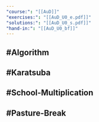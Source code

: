 ```yaml
---
"course:": "[[AuD]]"
"exercises:": "[[AuD_U0_e.pdf]]"
"solutions:": "[[AuD_U0_s.pdf]]"
"hand-in:": "[[AuD_U0_bf]]"
---
```

## #Algorithm

## #Karatsuba
## #School-Multiplication
## #Pasture-Break

